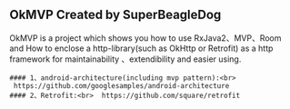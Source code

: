 ## OkMVP Created by SuperBeagleDog
 
OkMVP is a project which shows you how to use RxJava2、MVP、Room and How to enclose a http-library(such as OkHttp or Retrofit) as a http framework for maintainability 、extendibility and easier using.

```
#### 1、android-architecture(including mvp pattern):<br>  https://github.com/googlesamples/android-architecture
#### 2、Retrofit:<br>  https://github.com/square/retrofit
